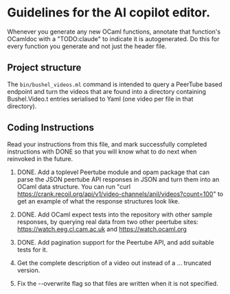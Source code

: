 # Guidelines for the AI copilot editor.

Whenever you generate any new OCaml functions, annotate that function's OCamldoc
with a "TODO:claude" to indicate it is autogenerated. Do this for every function
you generate and not just the header file.

## Project structure

The `bin/bushel_videos.ml` command is intended to query a PeerTube based
endpoint and turn the videos that are found into a directory containing
Bushel.Video.t entries serialised to Yaml (one video per file in that directory).

## Coding Instructions

Read your instructions from this file, and mark successfully completed instructions
with DONE so that you will know what to do next when reinvoked in the future.

1. DONE. Add a toplevel Peertube module and opam package that can parse the JSON peertube API responses
   in JSON and turn them into an OCaml data structure. You can run 
   "curl https://crank.recoil.org/api/v1/video-channels/anil/videos?count=100"
   to get an example of what the response structures look like.

2. DONE. Add OCaml expect tests into the repository with other sample responses, by querying
   real data from two other peertube sites: https://watch.eeg.cl.cam.ac.uk and
   https://watch.ocaml.org

3. DONE. Add pagination support for the Peertube API, and add suitable tests for it.

4. Get the complete description of a video out instead of a ... truncated version.

5. Fix the --overwrite flag so that files are written when it is not specified.
